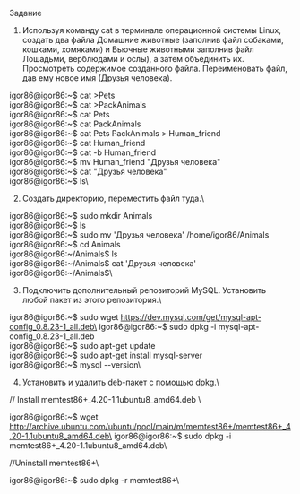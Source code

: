 Задание
1. Используя команду cat в терминале операционной системы Linux, создать два файла Домашние животные (заполнив файл собаками, кошками,
хомяками) и Вьючные животными заполнив файл Лошадьми, верблюдами и ослы), а затем объединить их. Просмотреть содержимое созданного файла.
Переименовать файл, дав ему новое имя (Друзья человека).

igor86@igor86:~$ cat >Pets\
igor86@igor86:~$ cat >PackAnimals\
igor86@igor86:~$ cat Pets\
igor86@igor86:~$ cat PackAnimals\
igor86@igor86:~$ cat Pets PackAnimals > Human_friend\
igor86@igor86:~$ cat Human_friend\
igor86@igor86:~$ cat -b Human_friend\
igor86@igor86:~$ mv Human_friend "Друзья человека"\
igor86@igor86:~$ cat "Друзья человека"\
igor86@igor86:~$ ls\

2. Создать директорию, переместить файл туда.\

igor86@igor86:~$ sudo mkdir Animals\
igor86@igor86:~$ ls\
igor86@igor86:~$ sudo mv 'Друзья человека' /home/igor86/Animals\
igor86@igor86:~$ cd Animals\
igor86@igor86:~/Animals$ ls\
igor86@igor86:~/Animals$ cat 'Друзья человека'\
igor86@igor86:~/Animals$\

3. Подключить дополнительный репозиторий MySQL. Установить любой пакет из этого репозитория.\

igor86@igor86:~$ sudo wget https://dev.mysql.com/get/mysql-apt-config_0.8.23-1_all.deb\
igor86@igor86:~$ sudo dpkg -i mysql-apt-config_0.8.23-1_all.deb\
igor86@igor86:~$ sudo apt-get update\
igor86@igor86:~$ sudo apt-get install mysql-server\
igor86@igor86:~$ mysql --version\

4. Установить и удалить deb-пакет с помощью dpkg.\

// Install memtest86+_4.20-1.1ubuntu8_amd64.deb \

igor86@igor86:~$ wget http://archive.ubuntu.com/ubuntu/pool/main/m/memtest86+/memtest86+_4.20-1.1ubuntu8_amd64.deb\
igor86@igor86:~$ sudo dpkg -i memtest86+_4.20-1.1ubuntu8_amd64.deb\

//Uninstall memtest86+\

igor86@igor86:~$ sudo dpkg -r memtest86+\
